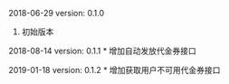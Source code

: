 2018-06-29 version: 0.1.0
1. 初始版本

2018-08-14 version: 0.1.1
    * 增加自动发放代金券接口

2019-01-18 version: 0.1.2
    * 增加获取用户不可用代金券接口

